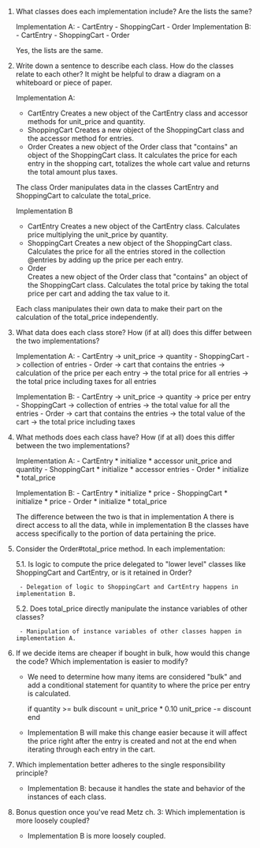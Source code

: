 1. What classes does each implementation include? Are the lists the same?

    Implementation A: 
        - CartEntry
        - ShoppingCart
        - Order
    Implementation B:
        - CartEntry
        - ShoppingCart
        - Order

    Yes, the lists are the same.

2. Write down a sentence to describe each class.
How do the classes relate to each other? It might be helpful to draw a diagram on a whiteboard or piece of paper.

    Implementation A:

    - CartEntry
        Creates a new object of the CartEntry class and accessor methods for unit_price and quantity.
    - ShoppingCart
        Creates a new object of the ShoppingCart class and the accessor method for entries.
    - Order
        Creates a new object of the Order class that "contains" an object of the ShoppingCart class. 
        It calculates the price for each entry in the shopping cart, totalizes the whole cart value and returns the total amount plus taxes. 
        
    The class Order manipulates data in the classes CartEntry and ShoppingCart to calculate the total_price.

    Implementation B

    - CartEntry
        Creates a new object of the CartEntry class.
        Calculates price multiplying the unit_price by quantity.
    - ShoppingCart
        Creates a new object of the ShoppingCart class.
        Calculates the price for all the entries stored in the collection @entries by adding up the price per each entry.
    - Order    
        Creates a new object of the Order class that "contains" an object of the ShoppingCart class.
        Calculates the total price by taking the total price per cart and adding the tax value to it.

    Each class manipulates their own data to make their part on the calculation of the total_price independently. 
        

3. What data does each class store? How (if at all) does this differ between the two implementations?

    Implementation A: 
        - CartEntry
            -> unit_price
            -> quantity
        - ShoppingCart
            -> collection of entries
        - Order
            -> cart that contains the entries 
            -> calculation of the price per each entry 
            -> the total price for all entries
            -> the total price including taxes for all entries

    Implementation B:
        - CartEntry
            -> unit_price
            -> quantity
            -> price per entry
        - ShoppingCart
            -> collection of entries
            -> the total value for all the entries
        - Order
            -> cart that contains the entries 
            -> the total value of the cart
            -> the total price including taxes

4. What methods does each class have? How (if at all) does this differ between the two implementations?

    Implementation A:
        - CartEntry
            * initialize
            * accessor unit_price and quantity
        - ShoppingCart
            * initialize
            * accessor entries
        - Order
            * initialize
            * total_price

    Implementation B:
        - CartEntry
            * initialize
            * price
        - ShoppingCart
            * initialize
            * price
        - Order
            * initialize
            * total_price

    The difference between the two is that in implementation A there is direct access to all the data, while in implementation B the classes have access specifically to the portion of data pertaining the price.


5. Consider the Order#total_price method. In each implementation:

    5.1. Is logic to compute the price delegated to "lower level" classes like ShoppingCart and CartEntry, or is it retained in Order?

        - Delegation of logic to ShoppingCart and CartEntry happens in implementation B.

    5.2. Does total_price directly manipulate the instance variables of other classes?

        - Manipulation of instance variables of other classes happen in implementation A.


6. If we decide items are cheaper if bought in bulk, how would this change the code? Which implementation is easier to modify?

    - We need to determine how many items are considered "bulk" and add a conditional statement for quantity to where the price per entry is calculated. 
       
        if quantity >= bulk 
            discount = unit_price * 0.10
            unit_price -= discount
        end

    - Implementation B will make this change easier because it will affect the price right after the entry is created and not at the end when iterating through each entry in the cart. 


7. Which implementation better adheres to the single responsibility principle?

    - Implementation B: because it handles the state and behavior of the instances of each class.

8. Bonus question once you've read Metz ch. 3: Which implementation is more loosely coupled?

    - Implementation B is more loosely coupled.
